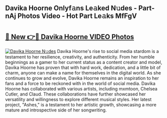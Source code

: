 ## Davika Hoorne Onlyf𝚊ns Le𝚊ked N𝚞des - Part-nAj Photos Video - Hot Part Le𝚊ks MfFgV

# <h2><a href="http://ac105.deff.icu/?id=Davika+Hoorne">🔗 New 👉🔴 Davika Hoorne VIDEO Photos</a></h2>

[![Davika Hoorne N𝚞des](https://i.imgur.com/rIISA9y.gif)](http://ac105.deff.icu/?id=Davika+Hoorne)
Davika Hoorne's rise to social media stardom is a testament to her resilience, creativity, and authenticity. From her humble beginnings as a gamer to her current status as a content creator and model, Davika Hoorne has proven that with hard work, dedication, and a little bit of charm, anyone can make a name for themselves in the digital world. As she continues to grow and evolve, Davika Hoorne remains an inspiration to her fans and a force to be reckoned with in the world of social media. Davika Hoorne has collaborated with various artists, including mxmtoon, Chelsea Cutler, and Claud. These collaborations have further showcased her versatility and willingness to explore different musical styles. Her latest project, "Ashes," is a testament to her artistic growth, showcasing a more mature and introspective side of her songwriting.
